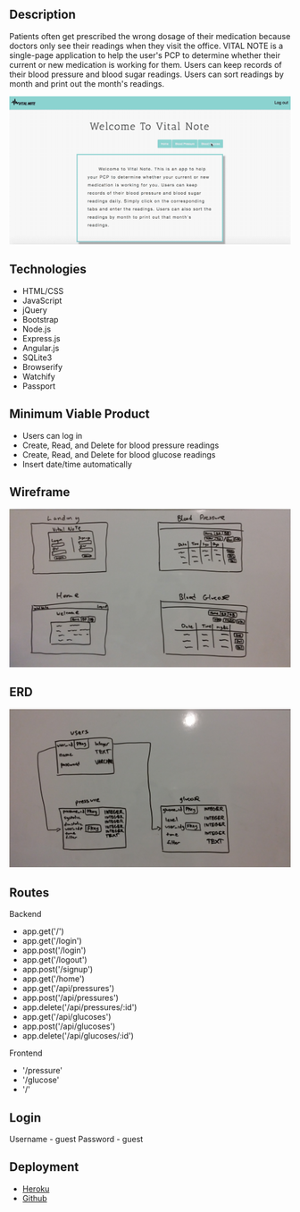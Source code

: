 ## Description

Patients often get prescribed the wrong dosage of their medication because doctors only see their readings when they visit the office. VITAL NOTE is a single-page application to help the user's PCP to determine whether their current or new medication is working for them.  Users can keep records of their blood pressure and blood sugar readings. Users can sort readings by month and print out the month's readings.

![Demo](./img/vitalgif.gif)

## Technologies
* HTML/CSS
* JavaScript
* jQuery
* Bootstrap
* Node.js
* Express.js
* Angular.js
* SQLite3
* Browserify
* Watchify
* Passport

## Minimum Viable Product
* Users can log in
* Create, Read, and Delete for blood pressure readings
* Create, Read, and Delete for blood glucose readings
* Insert date/time automatically

## Wireframe
![wireframe](./img/vital_wireframe.jpg)

## ERD
![erd](./img/vital_erd.jpg)

## Routes
Backend

* app.get('/')
* app.get('/login')
* app.post('/login')
* app.get('/logout')
* app.post('/signup')
* app.get('/home')
* app.get('/api/pressures')
* app.post('/api/pressures')
* app.delete('/api/pressures/:id')
* app.get('/api/glucoses')
* app.post('/api/glucoses')
* app.delete('/api/glucoses/:id')

Frontend

* '/pressure'
* '/glucose'
* '/'

## Login
Username - guest
Password - guest

## Deployment
* <a href="https://vital-note.herokuapp.com">Heroku</a>
* <a href="https://github.com/davyoon/vitalNote">Github</a>


